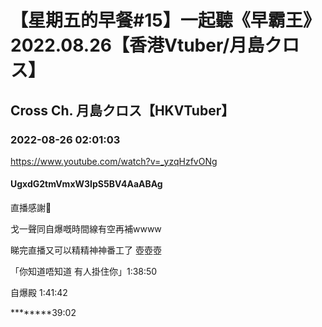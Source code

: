 # 【星期五的早餐#15】一起聽《早霸王》2022.08.26【香港Vtuber/月島クロス】

## Cross Ch. 月島クロス【HKVTuber】

### 2022-08-26 02:01:03

https://www.youtube.com/watch?v=_yzqHzfvONg

#### UgxdG2tmVmxW3IpS5BV4AaABAg

直播感謝🙏

戈一聲同自爆嘅時間線有空再補wwww

睇完直播又可以精精神神番工了 壺壺壺



「你知道唔知道 有人掛住你」1:38:50

 自爆殿 1:41:42

********39:02

